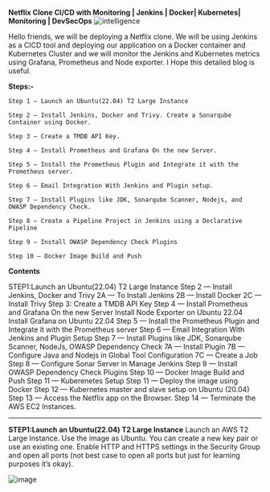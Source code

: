 **Netflix Clone CI/CD with Monitoring | Jenkins | Docker| Kubernetes| Monitoring | DevSecOps**
![intelligence](https://github.com/user-attachments/assets/57ef8f1a-873a-4cf6-9d09-efafa1f28995)

Hello friends, we will be deploying a Netflix clone. We will be using Jenkins as a CICD tool and deploying our application on a Docker container and Kubernetes Cluster and we will monitor the Jenkins and Kubernetes metrics using Grafana, Prometheus and Node exporter. I Hope this detailed blog is useful.

**Steps:-**
```
Step 1 — Launch an Ubuntu(22.04) T2 Large Instance

Step 2 — Install Jenkins, Docker and Trivy. Create a Sonarqube Container using Docker.

Step 3 — Create a TMDB API Key.

Step 4 — Install Prometheus and Grafana On the new Server.

Step 5 — Install the Prometheus Plugin and Integrate it with the Prometheus server.

Step 6 — Email Integration With Jenkins and Plugin setup.

Step 7 — Install Plugins like JDK, Sonarqube Scanner, Nodejs, and OWASP Dependency Check.

Step 8 — Create a Pipeline Project in Jenkins using a Declarative Pipeline

Step 9 — Install OWASP Dependency Check Plugins

Step 10 — Docker Image Build and Push
```

**Contents**  

STEP1:Launch an Ubuntu(22.04) T2 Large Instance
Step 2 — Install Jenkins, Docker and Trivy
2A — To Install Jenkins
2B — Install Docker
2C — Install Trivy
Step 3: Create a TMDB API Key
Step 4 — Install Prometheus and Grafana On the new Server
Install Node Exporter on Ubuntu 22.04
Install Grafana on Ubuntu 22.04
Step 5 — Install the Prometheus Plugin and Integrate it with the Prometheus server
Step 6 — Email Integration With Jenkins and Plugin Setup
Step 7 — Install Plugins like JDK, Sonarqube Scanner, NodeJs, OWASP Dependency Check
7A — Install Plugin
7B — Configure Java and Nodejs in Global Tool Configuration
7C — Create a Job
Step 8 — Configure Sonar Server in Manage Jenkins
Step 9 — Install OWASP Dependency Check Plugins
Step 10 — Docker Image Build and Push
Step 11 — Kuberenetes Setup
Step 11 — Deploy the image using Docker
Step 12 — Kubernetes master and slave setup on Ubuntu (20.04)
Step 13 — Access the Netflix app on the Browser.
Step 14 — Terminate the AWS EC2 Instances.


-------------------------------

**STEP1:Launch an Ubuntu(22.04) T2 Large Instance**
Launch an AWS T2 Large Instance. Use the image as Ubuntu. You can create a new key pair or use an existing one. Enable HTTP and HTTPS settings in the Security Group and open all ports (not best case to open all ports but just for learning purposes it’s okay).

![image](https://github.com/user-attachments/assets/4b57defc-6dba-47ae-8695-98cd5cac9f67)


